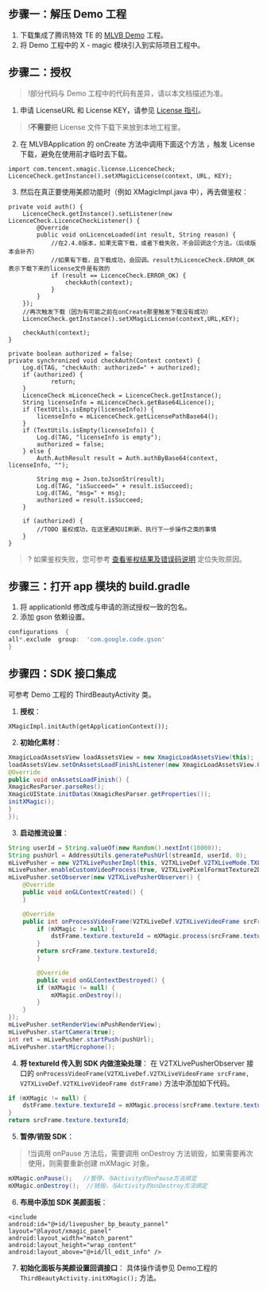 [](id:step1)
## 步骤一：解压 Demo 工程
1. 下载集成了腾讯特效 TE 的 [MLVB Demo](https://mediacloud-76607.gzc.vod.tencent-cloud.com/TencentEffect/Android/2.4.1.113.vcube/MLVB-API-Example.zip) 工程。
2. 将 Demo ⼯程中的 X - magic 模块引⼊到实际项⽬⼯程中。

[](id:step2)
## 步骤二：授权
> !部分代码与 Demo 工程中的代码有差异，请以本文档描述为准。

1. 申请 LicenseURL 和 License KEY，请参见 [License 指引](https://cloud.tencent.com/document/product/616/65879)。
> !**不需要**把 License 文件下载下来放到本地工程里。
2. 在 MLVBApplication 的 onCreate 方法中调用下面这个方法 ，触发 License 下载，避免在使用前才临时去下载。
```
import com.tencent.xmagic.license.LicenceCheck;
LicenceCheck.getInstance().setXMagicLicense(context, URL, KEY);
```
3. 然后在真正要使用美颜功能时（例如 XMagicImpl.java 中），再去做鉴权：
```
private void auth() {
	LicenceCheck.getInstance().setListener(new LicenceCheck.LicenceCheckListener() {
		@Override
		public void onLicenceLoaded(int result, String reason) {
			//在2.4.0版本，如果无需下载，或者下载失败，不会回调这个方法。（后续版本会补齐）
			//如果有下载，且下载成功，会回调。result为LicenceCheck.ERROR_OK表示下载下来的license文件是有效的
			if (result == LicenceCheck.ERROR_OK) {
				checkAuth(context);
			}
		}
	});
	//再次触发下载（因为有可能之前在onCreate那里触发下载没有成功）
	LicenceCheck.getInstance().setXMagicLicense(context,URL,KEY);

	checkAuth(context);
}

private boolean authorized = false;
private synchronized void checkAuth(Context context) {
	Log.d(TAG, "checkAuth: authorized=" + authorized);
	if (authorized) {
			return;
	}
	LicenceCheck mLicenceCheck = LicenceCheck.getInstance();
	String licenseInfo = mLicenceCheck.getBase64Licence();
	if (TextUtils.isEmpty(licenseInfo)) {
		licenseInfo = mLicenceCheck.getLicensePathBase64();
	}
	if (TextUtils.isEmpty(licenseInfo)) {
		Log.d(TAG, "licenseInfo is empty");
		authorized = false;
	} else {
		Auth.AuthResult result = Auth.authByBase64(context, licenseInfo, "");

		String msg = Json.toJsonStr(result);
		Log.d(TAG, "isSucceed=" + result.isSucceed);
		Log.d(TAG, "msg=" + msg);
		authorized = result.isSucceed;
	}

	if (authorized) {
		//TODO 鉴权成功，在这里通知UI刷新、执行下一步操作之类的事情
	}
}
```

>? 如果鉴权失败，您可参考 [查看鉴权结果及错误码说明](https://cloud.tencent.com/document/product/616/68760) 定位失败原因。

[](id:step3)
## 步骤三：打开 app 模块的 build.gradle
1. 将 applicationId 修改成与申请的测试授权⼀致的包名。
2. 添加 gson 依赖设置。
```groovy
configurations  {
all*.exclude  group:  'com.google.code.gson'
}
```

[](id:step4)
## 步骤四：SDK 接口集成
可参考 Demo ⼯程的 ThirdBeautyActivity 类。
1. **授权**：
```
XMagicImpl.initAuth(getApplicationContext());
```
2. **初始化素材**：
```java
XmagicLoadAssetsView loadAssetsView = new XmagicLoadAssetsView(this);
loadAssetsView.setOnAssetsLoadFinishListener(new XmagicLoadAssetsView.OnAssetsLoadFinishListener() {
@Override
public void onAssetsLoadFinish() {
XmagicResParser.parseRes();
XmagicUIState.initDatas(XmagicResParser.getProperties());
initXMagic();
}
}); 
```
3. **启动推流设置**：
```java
String userId = String.valueOf(new Random().nextInt(10000));
String pushUrl = AddressUtils.generatePushUrl(streamId, userId, 0);
mLivePusher = new V2TXLivePusherImpl(this, V2TXLiveDef.V2TXLiveMode.TXLiveMode_RTC);
mLivePusher.enableCustomVideoProcess(true, V2TXLivePixelFormatTexture2D, V2TXLiveBufferTypeTexture);
mLivePusher.setObserver(new V2TXLivePusherObserver() {
	@Override
	public void onGLContextCreated() {
	}

	@Override
	public int onProcessVideoFrame(V2TXLiveDef.V2TXLiveVideoFrame srcFrame, V2TXLiveDef.V2TXLiveVideoFrame dstFrame) {
		if (mXMagic != null) {
			dstFrame.texture.textureId = mXMagic.process(srcFrame.texture.textureId, srcFrame.width, srcFrame.height);
		}
		return srcFrame.texture.textureId;
		}

		@Override
		public void onGLContextDestroyed() {
		if (mXMagic != null) {
			mXMagic.onDestroy();
		}
	}
});
mLivePusher.setRenderView(mPushRenderView);
mLivePusher.startCamera(true);
int ret = mLivePusher.startPush(pushUrl);
mLivePusher.startMicrophone();
```
4. **将 textureId 传入到 SDK 内做渲染处理**：
在 V2TXLivePusherObserver 接口的 `onProcessVideoFrame(V2TXLiveDef.V2TXLiveVideoFrame srcFrame, V2TXLiveDef.V2TXLiveVideoFrame dstFrame)` 方法中添加如下代码。
```java
if (mXMagic != null) {
	dstFrame.texture.textureId = mXMagic.process(srcFrame.texture.textureId, srcFrame.width,srcFrame.height);
}
return srcFrame.texture.textureId;
```
5. **暂停/销毁 SDK**：
> !当调用 onPause 方法后，需要调用 onDestroy 方法销毁，如果需要再次使用，则需要重新创建 mXMagic 对象。
> 
```java
mXMagic.onPause();   //暂停，与Activity的onPause方法绑定
mXMagic.onDestroy();  //销毁，与Activity的onDestroy方法绑定
```
6. **布局中添加 SDK 美颜面板**：
```
<include
android:id="@+id/livepusher_bp_beauty_pannel"
layout="@layout/xmagic_panel"
android:layout_width="match_parent"
android:layout_height="wrap_content"
android:layout_above="@+id/ll_edit_info" />
```
7. **初始化面板与美颜设置回调接口**：
具体操作请参见 Demo⼯程的 `ThirdBeautyActivity.initXMagic();` ⽅法。
